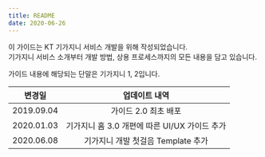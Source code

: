 ```yaml
---
title: README
date: 2020-06-26
---
```






이 가이드는 KT 기가지니 서비스 개발을 위해 작성되었습니다.  
기가지니 서비스 소개부터 개발 방법, 상용 프로세스까지의 모든 내용을 담고 있습니다.  

가이드 내용에 해당되는 단말은 기가지니 1, 2입니다.  

|   변경일   |                 업데이트 내역                 |
| :--------: | :-------------------------------------------: |
| 2019.09.04 |             가이드 2.0 최초 배포              |
| 2020.01.03 | 기가지니 홈 3.0 개편에 따른 UI/UX 가이드 추가 |
| 2020.06.08 |      기가지니 개발 첫걸음 Template 추가       |

